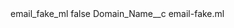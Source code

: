 <?xml version="1.0" encoding="UTF-8"?>
<CustomMetadata xmlns="http://soap.sforce.com/2006/04/metadata" xmlns:xsi="http://www.w3.org/2001/XMLSchema-instance" xmlns:xsd="http://www.w3.org/2001/XMLSchema">
    <label>email_fake_ml</label>
    <protected>false</protected>
    <values>
        <field>Domain_Name__c</field>
        <value xsi:type="xsd:string">email-fake.ml</value>
    </values>
</CustomMetadata>
